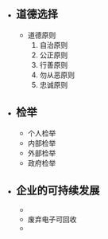 - ## 道德选择
	- 道德原则
		1. 自治原则
		2. 公正原则
		3. 行善原则
		4. 勿从恶原则
		5. 忠诚原则

- ## 检举
	- 个人检举
	- 内部检举
	- 外部检举
	- 政府检举

- ## 企业的可持续发展
	- 
	- 废弃电子可回收
	- 
<!--stackedit_data:
eyJoaXN0b3J5IjpbMjAxMTQ3ODExNSw5MDcwMTA4NzFdfQ==
-->
